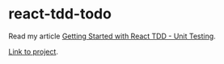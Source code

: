 ﻿# react-tdd-todo

Read my article [Getting Started with React TDD - Unit Testing](https://blog.thecallum.com/getting-started-with-react-tdd-unit-testing).

[Link to project](https://todo.thecallum.com/).
